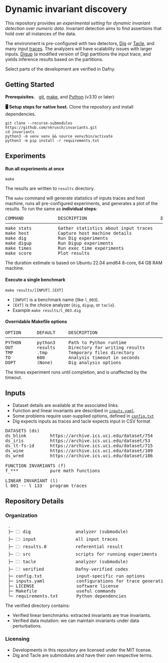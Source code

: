 # Dynamic invariant discovery

This repository provides an _experimental setting_ for _dynamic invariant detection_ over _numeric data_.
Invariant detection aims to find assertions that hold over all instances of the data.

The environment is pre-configured with two detectors, [Dig](https://github.com/dynaroars/dig/tree/dev) or [Tacle](https://github.com/ML-KULeuven/tacle), and many input [traces](#inputs).
The analyzers will have scalability issues with larger inputs. 
[Digup](../src/digup.py) (a modified version of Dig) partitions the input trace, and yields inference results based on the partitions.

Select parts of the development are verified in Dafny.


## Getting Started

**Prerequisites.** &nbsp;
[git](https://git-scm.com/downloads), [make](https://www.gnu.org/software/make/), and
[Python](https://www.python.org/downloads/) (v3.10 or later)

**🖥️ Setup steps for native host.** Clone the repository and install dependencies.

    git clone --recurse-submodules https://github.com/nkrusch/invariants.git 
    cd invariants
    python3 -m venv venv && source venv/bin/activate
    python3 -m pip install -r requirements.txt


## Experiments

#### Run all experiments at once

    make

The results are written to `results` directory.

The `make` command will generate statistics of inputs traces and host machine,
runs all pre-configured experiments, and generates a plot of the results.
To run the same as **individual steps**:

<pre>
COMMAND             DESCRIPTION                            DURATION
──────────────────────────────────────────────────────────────────────
make stats          Gather statistics about input traces    <1 min
make host           Capture host machine details            <1 min
make dig            Run Dig experiments                     ~60 min
make digup          Run Digup experiments                   ~25 min
make times          Run exec time experiments               ~90 min
make score          Plot results                            <1 min
</pre>

The duration estimate is based on Ubuntu 22.04 amd64 8-core, 64 GB RAM machine.

#### Execute a single benchmark

    make results/[INPUT].[EXT]

* `[INPUT]` is a benchmark name (like `l_003`).
* `[EXT]` is the choice analyzer (`dig`, `digup`, or `tacle`). 
* Example `make results/l_003.dig`

#### Overridable Makefile options

<pre>
OPTION      DEFAULT     DESCRIPTION     
────────────────────────────────────────────────────────────
PYTHON      python3     Path to Python runtime
OUT         results     Directory for writing results
TMP         .tmp        Temporary files directory 
TO          600         Analysis timeout in seconds
DOPT        (None)      Dig analysis options
</pre>

The times experiment runs until completion,
and is unaffected by the timeout.

## Inputs

* Dataset details are available at the associated links.
* Function and linear invariants are described in [`inputs.yaml`](../inputs.yaml).
* Some problems require user-supplied options, defined in [`config.txt`](../config.txt)
* Dig expects inputs as traces and tacle expects input in CSV format

<pre>
DATASETS (ds)                                                              
ds_blink         https://archive.ics.uci.edu/dataset/754
ds_iris          https://archive.ics.uci.edu/dataset/53
ds_lt-fs-id      https://archive.ics.uci.edu/dataset/715
ds_wine          https://archive.ics.uci.edu/dataset/109
ds_wred          https://archive.ics.uci.edu/dataset/186

FUNCTION INVARIANTS (f)   
f_***            pure math functions 

LINEAR INVARIANT (l)
l_001 -- l_133   program traces
</pre>


## Repository Details

### Organization

<pre>
 .
 ├─ 🗀 dig                 analyzer (submodule)
 ├─ 🗀 input               all input traces 
 ├─ 🗀 results.0           referential result
 ├─ 🗀 src                 scripts for running experiments
 ├─ 🗀 tacle               analyzer (submodule) 
 ├─ 🗀 verified            Dafny-verified codes
 ├─ config.txt             input-specific run options
 ├─ inputs.yaml            configurations for trace generation
 ├─ LICENSE                software license
 ├─ Makefile               useful commands
 └─ requirements.txt       Python dependencies
</pre>

The verified directory contains:
* Verified linear benchmarks: extracted invariants are true invariants.
* Verified data mutation: we can maintain invariants under data perturbations.

### Licensing

* Developments in this repository are licensed under the MIT license.
* Dig and Tacle are submodules and have their own respective terms.